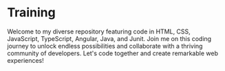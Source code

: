 # Training

Welcome to my diverse repository featuring code in HTML, CSS, JavaScript, TypeScript, Angular, Java, and Junit. Join me on this coding journey to unlock endless possibilities and collaborate with a thriving community of developers. Let's code together and create remarkable web experiences!
